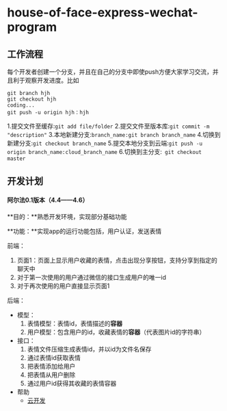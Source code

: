 # house-of-face-express-wechat-program

## 工作流程

每个开发者创建一个分支，并且在自己的分支中即使push方便大家学习交流，并且利于观察开发进度。比如

```shell
git branch hjh
git checkout hjh
coding...
git push -u origin hjh：hjh
```

1.提交文件至缓存:`git add file/folder`
2.提交文件至版本库:`git commit -m "description"`
3.本地新建分支:`branch_name:git branch branch_name`
4.切换到新建分支:`git checkout branch_name`
5.提交本地分支到云端:`git push -u origin branch_name:cloud_branch_name`
6.切换到主分支:` git checkout master`

## 开发计划

#### 阿尔法0.1版本（4.4——4.6）

**目的：**熟悉开发环境，实现部分基础功能

**功能：**实现app的运行功能包括，用户认证，发送表情

前端：

1. 页面1：页面上显示用户收藏的表情，点击出现分享按钮，支持分享到指定的聊天中
2. 对于第一次使用的用户通过微信的接口生成用户的唯一id
3. 对于再次使用的用户直接显示页面1

后端：

- 模型：
  1. 表情模型：表情id，表情描述的**容器**
  2. 用户模型：包含用户的id，收藏表情的**容器**（代表图片id的字符串）
- 接口：
  1. 表情文件压缩生成表情id，并以id为文件名保存
  2. 通过表情id获取表情
  3. 把表情添加给用户
  4. 把表情从用户删除
  5. 通过用户id获得其收藏的表情容器
- 帮助
  - [云开发](https://developers.weixin.qq.com/miniprogram/dev/wxcloud/basis/getting-started.html)